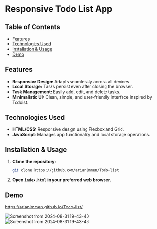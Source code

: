 # Responsive Todo List App

## Table of Contents
- [Features](#features)
- [Technologies Used](#technologies-used)
- [Installation & Usage](#installation--usage)
- [Demo](#demo)

## Features
- **Responsive Design:** Adapts seamlessly across all devices.
- **Local Storage:** Tasks persist even after closing the browser.
- **Task Management:** Easily add, edit, and delete tasks.
- **Minimalistic UI:** Clean, simple, and user-friendly interface inspired by Todoist.

## Technologies Used
- **HTML/CSS:** Responsive design using Flexbox and Grid.
- **JavaScript:** Manages app functionality and local storage operations.

## Installation & Usage
1. **Clone the repository:**
   ```bash
   git clone https://github.com/arianimmen/Todo-list
   ```
2. **Open `index.html` in your preferred web browser.**

## Demo
https://arianimmen.github.io/Todo-list/

![Screenshot from 2024-08-31 19-43-40](https://github.com/user-attachments/assets/349721dc-230c-47e6-8f2a-83d7a068a8a6)
![Screenshot from 2024-08-31 19-43-46](https://github.com/user-attachments/assets/9f1598f8-41f9-4fbb-a546-b650068c2aa4)
